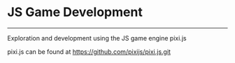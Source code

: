 # JS Game Development
---

Exploration and development using the JS game engine pixi.js

pixi.js can be found at https://github.com/pixijs/pixi.js.git